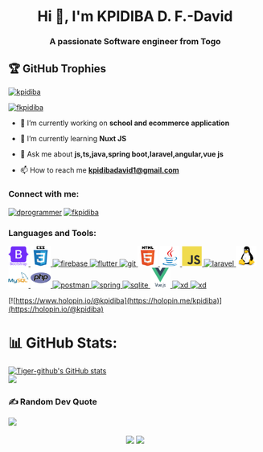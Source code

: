 <h1 align="center">Hi 👋, I'm KPIDIBA D. F.-David</h1>
<h3 align="center">A passionate Software engineer from Togo</h3>

## 🏆 GitHub Trophies
<p align="left"> <a href="https://github.com/ryo-ma/github-profile-trophy"><img src="https://github-profile-trophy.vercel.app/?username=kpidiba" alt="kpidiba" /></a> </p>

<p align="left"> <a href="https://twitter.com/fkpidiba" target="blank"><img src="https://img.shields.io/twitter/follow/fkpidiba?logo=twitter&style=for-the-badge" alt="fkpidiba" /></a> </p>

- 🔭 I’m currently working on **school and ecommerce application**

- 🌱 I’m currently learning **Nuxt JS**

- 💬 Ask me about **js,ts,java,spring boot,laravel,angular,vue js**

- 📫 How to reach me **kpidibadavid1@gmail.com**

<h3 align="left">Connect with me:</h3>
<p align="left">
<a href="https://dev.to/dprogrammer" target="blank"><img align="center" src="https://raw.githubusercontent.com/rahuldkjain/github-profile-readme-generator/master/src/images/icons/Social/devto.svg" alt="dprogrammer" height="30" width="40" /></a>
<a href="https://twitter.com/fkpidiba" target="blank"><img align="center" src="https://raw.githubusercontent.com/rahuldkjain/github-profile-readme-generator/master/src/images/icons/Social/twitter.svg" alt="fkpidiba" height="30" width="40" /></a>
</p>

<h3 align="left">Languages and Tools:</h3>
<p align="left"> <a href="https://getbootstrap.com" target="_blank" rel="noreferrer"> <img src="https://raw.githubusercontent.com/devicons/devicon/master/icons/bootstrap/bootstrap-plain-wordmark.svg" alt="bootstrap" width="40" height="40"/> </a> <a href="https://www.w3schools.com/css/" target="_blank" rel="noreferrer"> <img src="https://raw.githubusercontent.com/devicons/devicon/master/icons/css3/css3-original-wordmark.svg" alt="css3" width="40" height="40"/> </a> <a href="https://firebase.google.com/" target="_blank" rel="noreferrer"> <img src="https://www.vectorlogo.zone/logos/firebase/firebase-icon.svg" alt="firebase" width="40" height="40"/> </a> <a href="https://flutter.dev" target="_blank" rel="noreferrer"> <img src="https://www.vectorlogo.zone/logos/flutterio/flutterio-icon.svg" alt="flutter" width="40" height="40"/> </a> <a href="https://git-scm.com/" target="_blank" rel="noreferrer"> <img src="https://www.vectorlogo.zone/logos/git-scm/git-scm-icon.svg" alt="git" width="40" height="40"/> </a> <a href="https://www.w3.org/html/" target="_blank" rel="noreferrer"> <img src="https://raw.githubusercontent.com/devicons/devicon/master/icons/html5/html5-original-wordmark.svg" alt="html5" width="40" height="40"/> </a> <a href="https://www.java.com" target="_blank" rel="noreferrer"> <img src="https://raw.githubusercontent.com/devicons/devicon/master/icons/java/java-original.svg" alt="java" width="40" height="40"/> </a> <a href="https://developer.mozilla.org/en-US/docs/Web/JavaScript" target="_blank" rel="noreferrer"> <img src="https://raw.githubusercontent.com/devicons/devicon/master/icons/javascript/javascript-original.svg" alt="javascript" width="40" height="40"/> </a> <a href="https://laravel.com/" target="_blank" rel="noreferrer"> <img src="https://cdn.jsdelivr.net/gh/devicons/devicon@latest/icons/laravel/laravel-original.svg" alt="laravel" width="40" height="40"/> </a> <a href="https://www.linux.org/" target="_blank" rel="noreferrer"> <img src="https://raw.githubusercontent.com/devicons/devicon/master/icons/linux/linux-original.svg" alt="linux" width="40" height="40"/> </a> <a href="https://www.mysql.com/" target="_blank" rel="noreferrer"> <img src="https://raw.githubusercontent.com/devicons/devicon/master/icons/mysql/mysql-original-wordmark.svg" alt="mysql" width="40" height="40"/> </a> <a href="https://www.php.net" target="_blank" rel="noreferrer"> <img src="https://raw.githubusercontent.com/devicons/devicon/master/icons/php/php-original.svg" alt="php" width="40" height="40"/> </a> <a href="https://postman.com" target="_blank" rel="noreferrer"> <img src="https://www.vectorlogo.zone/logos/getpostman/getpostman-icon.svg" alt="postman" width="40" height="40"/> </a> <a href="https://spring.io/" target="_blank" rel="noreferrer"> <img src="https://www.vectorlogo.zone/logos/springio/springio-icon.svg" alt="spring" width="40" height="40"/> </a> <a href="https://www.sqlite.org/" target="_blank" rel="noreferrer"> <img src="https://www.vectorlogo.zone/logos/sqlite/sqlite-icon.svg" alt="sqlite" width="40" height="40"/> </a> <a href="https://vuejs.org/" target="_blank" rel="noreferrer"> <img src="https://raw.githubusercontent.com/devicons/devicon/master/icons/vuejs/vuejs-original-wordmark.svg" alt="vuejs" width="40" height="40"/> </a> <a href="https://www.adobe.com/products/xd.html" target="_blank" rel="noreferrer"> <img src="https://cdn.jsdelivr.net/gh/devicons/devicon@latest/icons/xd/xd-original.svg" alt="xd" width="40" height="40"/> </a> <a href="" target="_blank" rel="noreferrer"> <img src="https://cdn.jsdelivr.net/gh/devicons/devicon@latest/icons/angular/angular-original.svg" alt="xd" width="40" height="40"/> </a> </p>

  
[![https://www.holopin.io/@kpidiba](https://holopin.me/kpidiba)](https://holopin.io/@kpidiba)


# 📊 GitHub Stats:
[![Tiger-github's GitHub stats](https://github-readme-stats.vercel.app/api?username=kpidiba&show=prs_merged_percentage&show_icons=true&theme=tokyonight&rank_icon=github&card_width=500px)](https://github.com/anuraghazra/github-readme-stats)<br/>
![](https://github-readme-streak-stats.herokuapp.com/?user=kpidiba'&theme=radical&hide_border=false&card_width=500px)<br/>


### ✍️ Random Dev Quote
![](https://quotes-github-readme.vercel.app/api?type=vetical&theme=radical)

<div align="center">
<img src="https://komarev.com/ghpvc/?username=kpidiba&&style=flat-square" align="center" />
  <a href="https://user-badge.committers.top/togo/kpidiba"><img src="https://user-badge.committers.top/togo/kpidiba.svg" align="center"/>
</a>

</div>  


